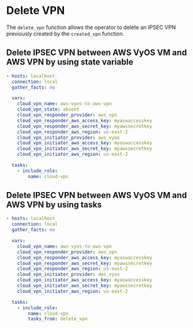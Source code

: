 # Delete VPN

The `delete_vpn` function allows the operator to delete an IPSEC VPN previously
created by the `created_vpn` function.

## Delete IPSEC VPN between AWS VyOS VM and AWS VPN by using state variable

```yaml
- hosts: localhost
  connection: local
  gather_facts: no

  vars:
    cloud_vpn_name: aws-vyos-to-aws-vpn
    cloud_vpn_state: absent
    cloud_vpn_responder_provider: aws_vpn
    cloud_vpn_responder_aws_access_key: myaswaccesskey
    cloud_vpn_responder_aws_secret_key: myawssecretkey
    cloud_vpn_responder_aws_region: us-east-2
    cloud_vpn_initiator_provider: aws_vyos
    cloud_vpn_initiator_aws_access_key: myaswaccesskey
    cloud_vpn_initiator_aws_secret_key: myawssecretkey
    cloud_vpn_initiator_aws_region: us-east-2

  tasks:
    - include_role:
        name: cloud-vpn
```

## Delete IPSEC VPN between AWS VyOS VM and AWS VPN by using tasks

```yaml
- hosts: localhost
  connection: local
  gather_facts: no

  vars:
    cloud_vpn_name: aws-vyos-to-aws-vpn
    cloud_vpn_responder_provider: aws_vpn
    cloud_vpn_responder_aws_access_key: myaswaccesskey
    cloud_vpn_responder_aws_secret_key: myawssecretkey
    cloud_vpn_responder_aws_region: us-east-2
    cloud_vpn_initiator_provider: aws_vyos
    cloud_vpn_initiator_aws_access_key: myaswaccesskey
    cloud_vpn_initiator_aws_secret_key: myawssecretkey
    cloud_vpn_initiator_aws_region: us-east-2

  tasks:
    - include_role:
        name: cloud-vpn
        tasks_from: delete_vpn
```

